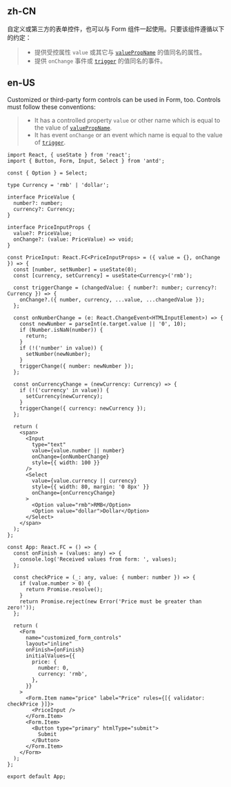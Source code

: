 ## zh-CN

自定义或第三方的表单控件，也可以与 Form 组件一起使用。只要该组件遵循以下的约定：

> - 提供受控属性 `value` 或其它与 [`valuePropName`](https://ant.design/components/form-cn/#formitem) 的值同名的属性。
> - 提供 `onChange` 事件或 [`trigger`](https://ant.design/components/form-cn/#formitem) 的值同名的事件。

## en-US

Customized or third-party form controls can be used in Form, too. Controls must follow these conventions:

> - It has a controlled property `value` or other name which is equal to the value of [`valuePropName`](https://ant.design/components/form/#formitem).
> - It has event `onChange` or an event which name is equal to the value of [`trigger`](https://ant.design/components/form/#formitem).
```tsx
import React, { useState } from 'react';
import { Button, Form, Input, Select } from 'antd';

const { Option } = Select;

type Currency = 'rmb' | 'dollar';

interface PriceValue {
  number?: number;
  currency?: Currency;
}

interface PriceInputProps {
  value?: PriceValue;
  onChange?: (value: PriceValue) => void;
}

const PriceInput: React.FC<PriceInputProps> = ({ value = {}, onChange }) => {
  const [number, setNumber] = useState(0);
  const [currency, setCurrency] = useState<Currency>('rmb');

  const triggerChange = (changedValue: { number?: number; currency?: Currency }) => {
    onChange?.({ number, currency, ...value, ...changedValue });
  };

  const onNumberChange = (e: React.ChangeEvent<HTMLInputElement>) => {
    const newNumber = parseInt(e.target.value || '0', 10);
    if (Number.isNaN(number)) {
      return;
    }
    if (!('number' in value)) {
      setNumber(newNumber);
    }
    triggerChange({ number: newNumber });
  };

  const onCurrencyChange = (newCurrency: Currency) => {
    if (!('currency' in value)) {
      setCurrency(newCurrency);
    }
    triggerChange({ currency: newCurrency });
  };

  return (
    <span>
      <Input
        type="text"
        value={value.number || number}
        onChange={onNumberChange}
        style={{ width: 100 }}
      />
      <Select
        value={value.currency || currency}
        style={{ width: 80, margin: '0 8px' }}
        onChange={onCurrencyChange}
      >
        <Option value="rmb">RMB</Option>
        <Option value="dollar">Dollar</Option>
      </Select>
    </span>
  );
};

const App: React.FC = () => {
  const onFinish = (values: any) => {
    console.log('Received values from form: ', values);
  };

  const checkPrice = (_: any, value: { number: number }) => {
    if (value.number > 0) {
      return Promise.resolve();
    }
    return Promise.reject(new Error('Price must be greater than zero!'));
  };

  return (
    <Form
      name="customized_form_controls"
      layout="inline"
      onFinish={onFinish}
      initialValues={{
        price: {
          number: 0,
          currency: 'rmb',
        },
      }}
    >
      <Form.Item name="price" label="Price" rules={[{ validator: checkPrice }]}>
        <PriceInput />
      </Form.Item>
      <Form.Item>
        <Button type="primary" htmlType="submit">
          Submit
        </Button>
      </Form.Item>
    </Form>
  );
};

export default App;
```
